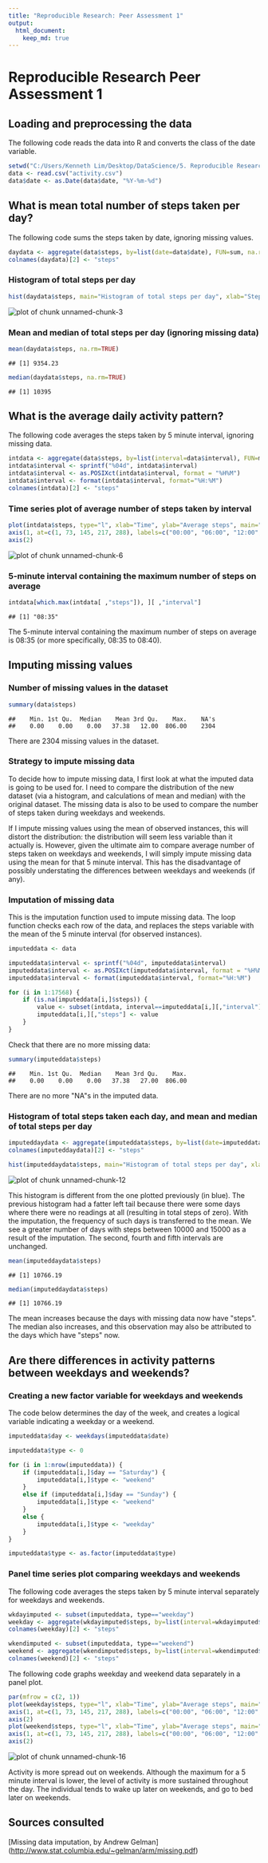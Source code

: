 ```yaml
---
title: "Reproducible Research: Peer Assessment 1"
output: 
  html_document:
    keep_md: true
---
```


# Reproducible Research Peer Assessment 1

## Loading and preprocessing the data


The following code reads the data into R and converts the class of the date variable.


```r
setwd("C:/Users/Kenneth Lim/Desktop/DataScience/5. Reproducible Research/repdata-data-activity")
data <- read.csv("activity.csv")
data$date <- as.Date(data$date, "%Y-%m-%d")
```


## What is mean total number of steps taken per day?


The following code sums the steps taken by date, ignoring missing values. 


```r
daydata <- aggregate(data$steps, by=list(date=data$date), FUN=sum, na.rm=TRUE)
colnames(daydata)[2] <- "steps"
```

### Histogram of total steps per day


```r
hist(daydata$steps, main="Histogram of total steps per day", xlab="Steps per day", col="blue")
```

![plot of chunk unnamed-chunk-3](figure/unnamed-chunk-3-1.png) 

### Mean and median of total steps per day (ignoring missing data)


```r
mean(daydata$steps, na.rm=TRUE)
```

```
## [1] 9354.23
```

```r
median(daydata$steps, na.rm=TRUE)
```

```
## [1] 10395
```


## What is the average daily activity pattern?


The following code averages the steps taken by 5 minute interval, ignoring missing data.


```r
intdata <- aggregate(data$steps, by=list(interval=data$interval), FUN=mean, na.rm=TRUE)
intdata$interval <- sprintf("%04d", intdata$interval)
intdata$interval <- as.POSIXct(intdata$interval, format = "%H%M")
intdata$interval <- format(intdata$interval, format="%H:%M") 
colnames(intdata)[2] <- "steps"
```

### Time series plot of average number of steps taken by interval


```r
plot(intdata$steps, type="l", xlab="Time", ylab="Average steps", main="Average steps in 5 minute interval", axes=FALSE, col="darkred")
axis(1, at=c(1, 73, 145, 217, 288), labels=c("00:00", "06:00", "12:00", "18:00", "23:55"))
axis(2)
```

![plot of chunk unnamed-chunk-6](figure/unnamed-chunk-6-1.png) 

### 5-minute interval containing the maximum number of steps on average


```r
intdata[which.max(intdata[ ,"steps"]), ][ ,"interval"]
```

```
## [1] "08:35"
```

The 5-minute interval containing the maximum number of steps on average is 08:35 (or more specifically, 08:35 to 08:40).


## Imputing missing values


### Number of missing values in the dataset


```r
summary(data$steps)
```

```
##    Min. 1st Qu.  Median    Mean 3rd Qu.    Max.    NA's 
##    0.00    0.00    0.00   37.38   12.00  806.00    2304
```

There are 2304 missing values in the dataset.

### Strategy to impute missing data

To decide how to impute missing data, I first look at what the imputed data is going to be used for. I need to compare the distribution of the new dataset (via a histogram, and calculations of mean and median) with the original dataset. The missing data is also to be used to compare the number of steps taken during weekdays and weekends.

If I impute missing values using the mean of observed instances, this will distort the distribution: the distribution will seem less variable than it actually is. However, given the ultimate aim to compare average number of steps taken on weekdays and weekends, I will simply impute missing data using the mean for that 5 minute interval. This has the disadvantage of possibly understating the differences between weekdays and weekends (if any).

### Imputation of missing data

This is the imputation function used to impute missing data. The loop function checks each row of the data, and replaces the steps variable with the mean of the 5 minute interval (for observed instances).


```r
imputeddata <- data

imputeddata$interval <- sprintf("%04d", imputeddata$interval)
imputeddata$interval <- as.POSIXct(imputeddata$interval, format = "%H%M")
imputeddata$interval <- format(imputeddata$interval, format="%H:%M") 

for (i in 1:17568) {
    if (is.na(imputeddata[i,]$steps)) {
        value <- subset(intdata, interval==imputeddata[i,][,"interval"])[,"steps"]
        imputeddata[i,][,"steps"] <- value 
    }
}
```

Check that there are no more missing data:


```r
summary(imputeddata$steps)
```

```
##    Min. 1st Qu.  Median    Mean 3rd Qu.    Max. 
##    0.00    0.00    0.00   37.38   27.00  806.00
```

There are no more "NA"s in the imputed data.

### Histogram of total steps taken each day, and mean and median of total steps per day


```r
imputeddaydata <- aggregate(imputeddata$steps, by=list(date=imputeddata$date), FUN=sum)
colnames(imputeddaydata)[2] <- "steps"
```


```r
hist(imputeddaydata$steps, main="Histogram of total steps per day", xlab="Steps per day", col="green")
```

![plot of chunk unnamed-chunk-12](figure/unnamed-chunk-12-1.png) 

This histogram is different from the one plotted previously (in blue). The previous histogram had a fatter left tail because there were some days where there were no readings at all (resulting in total steps of zero). With the imputation, the frequency of such days is transferred to the mean. We see a greater number of days with steps between 10000 and 15000 as a result of the imputation. The second, fourth and fifth intervals are unchanged. 


```r
mean(imputeddaydata$steps)
```

```
## [1] 10766.19
```

```r
median(imputeddaydata$steps)
```

```
## [1] 10766.19
```

The mean increases because the days with missing data now have "steps". The median also increases, and this observation may also be attributed to the days which have "steps" now. 

## Are there differences in activity patterns between weekdays and weekends?


### Creating a new factor variable for weekdays and weekends

The code below determines the day of the week, and creates a logical variable indicating a weekday or a weekend. 


```r
imputeddata$day <- weekdays(imputeddata$date)

imputeddata$type <- 0

for (i in 1:nrow(imputeddata)) {
    if (imputeddata[i,]$day == "Saturday") {
        imputeddata[i,]$type <- "weekend"
    }
    else if (imputeddata[i,]$day == "Sunday") {
        imputeddata[i,]$type <- "weekend"
    }
    else {
        imputeddata[i,]$type <- "weekday"
    }
}

imputeddata$type <- as.factor(imputeddata$type)
```

### Panel time series plot comparing weekdays and weekends

The following code averages the steps taken by 5 minute interval separately for weekdays and weekends.


```r
wkdayimputed <- subset(imputeddata, type=="weekday")
weekday <- aggregate(wkdayimputed$steps, by=list(interval=wkdayimputed$interval), FUN=mean)
colnames(weekday)[2] <- "steps"

wkendimputed <- subset(imputeddata, type=="weekend")
weekend <- aggregate(wkendimputed$steps, by=list(interval=wkendimputed$interval), FUN=mean)
colnames(weekend)[2] <- "steps"
```

The following code graphs weekday and weekend data separately in a panel plot.


```r
par(mfrow = c(2, 1))
plot(weekday$steps, type="l", xlab="Time", ylab="Average steps", main="Average steps in 5 minute interval (weekday)", axes=FALSE, col="orange")
axis(1, at=c(1, 73, 145, 217, 288), labels=c("00:00", "06:00", "12:00", "18:00", "23:55"))
axis(2)
plot(weekend$steps, type="l", xlab="Time", ylab="Average steps", main="Average steps in 5 minute interval (weekend)", axes=FALSE, col="red")
axis(1, at=c(1, 73, 145, 217, 288), labels=c("00:00", "06:00", "12:00", "18:00", "23:55"))
axis(2)
```

![plot of chunk unnamed-chunk-16](figure/unnamed-chunk-16-1.png) 

Activity is more spread out on weekends. Although the maximum for a 5 minute interval is lower, the level of activity is more sustained throughout the day. The individual tends to wake up later on weekends, and go to bed later on weekends. 


## Sources consulted

[Missing data imputation, by Andrew Gelman] (http://www.stat.columbia.edu/~gelman/arm/missing.pdf)
